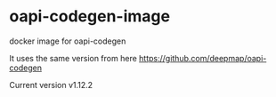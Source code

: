 # oapi-codegen-image
docker image for oapi-codegen

It uses the same version from here https://github.com/deepmap/oapi-codegen

Current version v1.12.2
